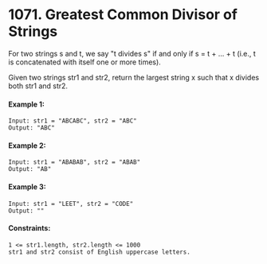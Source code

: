 # 1071. Greatest Common Divisor of Strings


For two strings s and t, we say "t divides s" if and only if s = t + ... + t (i.e., t is concatenated with itself one or more times).

Given two strings str1 and str2, return the largest string x such that x divides both str1 and str2.

 

#### Example 1:
````
Input: str1 = "ABCABC", str2 = "ABC"
Output: "ABC"
````
#### Example 2:
````
Input: str1 = "ABABAB", str2 = "ABAB"
Output: "AB"
````
#### Example 3:
````
Input: str1 = "LEET", str2 = "CODE"
Output: ""
 ````


#### Constraints:
````
1 <= str1.length, str2.length <= 1000
str1 and str2 consist of English uppercase letters.
````
